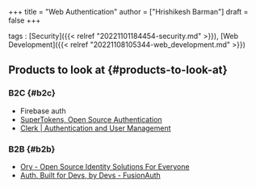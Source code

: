 +++
title = "Web Authentication"
author = ["Hrishikesh Barman"]
draft = false
+++

tags
: [Security]({{< relref "20221101184454-security.md" >}}), [Web Development]({{< relref "20221108105344-web_development.md" >}})


## Products to look at {#products-to-look-at}


### B2C {#b2c}

-   Firebase auth
-   [SuperTokens, Open Source Authentication](https://supertokens.com/)
-   [Clerk | Authentication and User Management](https://clerk.dev/)


### B2B {#b2b}

-   [Ory - Open Source Identity Solutions For Everyone](https://www.ory.sh/)
-   [Auth. Built for Devs, by Devs - FusionAuth](https://fusionauth.io/)
